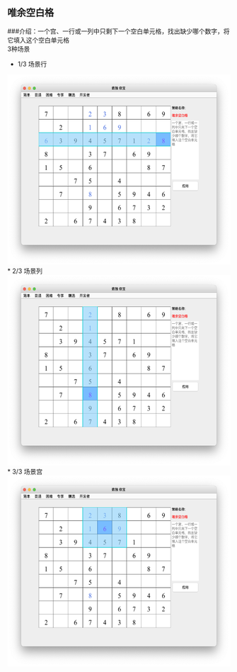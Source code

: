 ## 唯余空白格   
###介绍：一个宫、一行或一列中只剩下一个空白单元格，找出缺少哪个数字，将它填入这个空白单元格      
3种场景
* 1/3 场景行   
<img src="src/main/resources/picture/last_free_cell_row_CN.png" width="550" height="430" >
* 2/3 场景列    
<img src="src/main/resources/picture/last_free_cell_col_CN.png" width="550" height="430" >
* 3/3 场景宫   
<img src="src/main/resources/picture/last_free_cell_box_CN.png" width="550" height="430" >
   